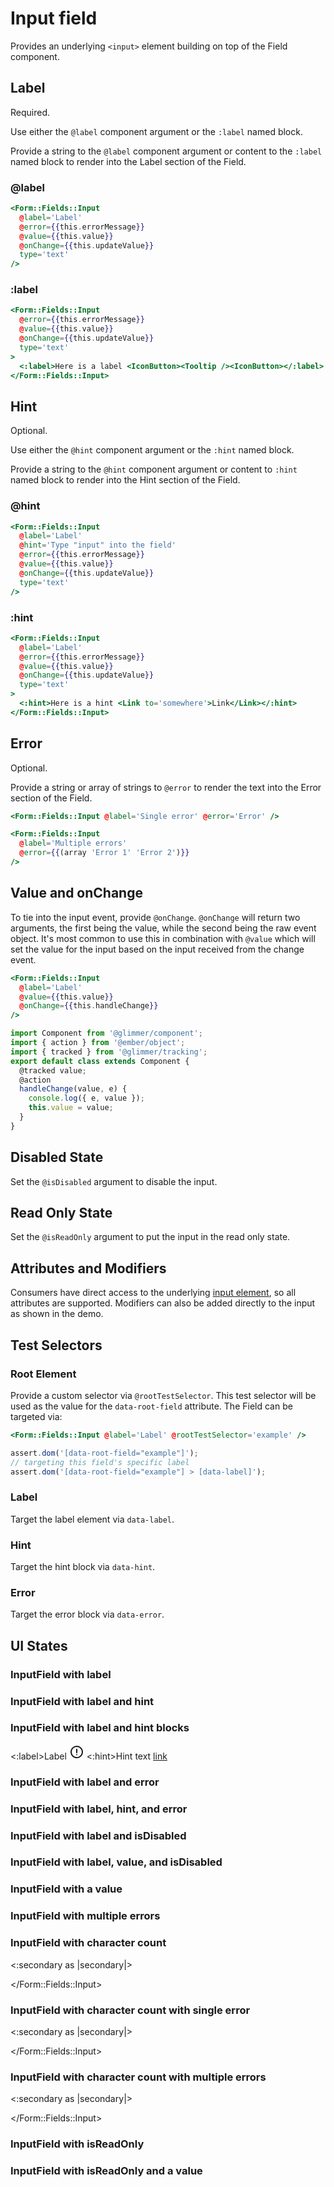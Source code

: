 # Input field

Provides an underlying `<input>` element building on top of the Field component.

## Label

Required.

Use either the `@label` component argument or the `:label` named block.

Provide a string to the `@label` component argument or content to the `:label` named block to render into the Label section of the Field.

### @label

```hbs
<Form::Fields::Input
  @label='Label'
  @error={{this.errorMessage}}
  @value={{this.value}}
  @onChange={{this.updateValue}}
  type='text'
/>
```

### :label

```hbs
<Form::Fields::Input
  @error={{this.errorMessage}}
  @value={{this.value}}
  @onChange={{this.updateValue}}
  type='text'
>
  <:label>Here is a label <IconButton><Tooltip /><IconButton></:label>
</Form::Fields::Input>
```

## Hint

Optional.

Use either the `@hint` component argument or the `:hint` named block.

Provide a string to the `@hint` component argument or content to `:hint` named block to render into the Hint section of the Field.

### @hint

```hbs
<Form::Fields::Input
  @label='Label'
  @hint='Type "input" into the field'
  @error={{this.errorMessage}}
  @value={{this.value}}
  @onChange={{this.updateValue}}
  type='text'
/>
```

### :hint

```hbs
<Form::Fields::Input
  @label='Label'
  @error={{this.errorMessage}}
  @value={{this.value}}
  @onChange={{this.updateValue}}
  type='text'
>
  <:hint>Here is a hint <Link to='somewhere'>Link</Link></:hint>
</Form::Fields::Input>
```

## Error

Optional.

Provide a string or array of strings to `@error` to render the text into the Error section of the Field.

```hbs
<Form::Fields::Input @label='Single error' @error='Error' />
```

```hbs
<Form::Fields::Input
  @label='Multiple errors'
  @error={{(array 'Error 1' 'Error 2')}}
/>
```

## Value and onChange

To tie into the input event, provide `@onChange`. `@onChange` will return two arguments, the first being the value, while the second being the raw event object. It's most common to use this in combination with `@value` which will set the value for the input based on the input received from the change event.

```hbs
<Form::Fields::Input
  @label='Label'
  @value={{this.value}}
  @onChange={{this.handleChange}}
/>
```

```js
import Component from '@glimmer/component';
import { action } from '@ember/object';
import { tracked } from '@glimmer/tracking';
export default class extends Component {
  @tracked value;
  @action
  handleChange(value, e) {
    console.log({ e, value });
    this.value = value;
  }
}
```

## Disabled State

Set the `@isDisabled` argument to disable the input.

## Read Only State

Set the `@isReadOnly` argument to put the input in the read only state.

## Attributes and Modifiers

Consumers have direct access to the underlying [input element](https://developer.mozilla.org/en-US/docs/Web/HTML/Element/input), so all attributes are supported. Modifiers can also be added directly to the input as shown in the demo.

## Test Selectors

### Root Element

Provide a custom selector via `@rootTestSelector`. This test selector will be used as the value for the `data-root-field` attribute. The Field can be targeted via:

```hbs
<Form::Fields::Input @label='Label' @rootTestSelector='example' />
```

```js
assert.dom('[data-root-field="example"]');
// targeting this field's specific label
assert.dom('[data-root-field="example"] > [data-label]');
```

### Label

Target the label element via `data-label`.

### Hint

Target the hint block via `data-hint`.

### Error

Target the error block via `data-error`.

## UI States

### InputField with label

<div class='mb-4 w-64'>
  <Form::Fields::Input
    @label='Label'
  />
</div>

### InputField with label and hint

<div class='mb-4 w-64'>
  <Form::Fields::Input
    @label='Label'
    @hint='With hint text'
  />
</div>

### InputField with label and hint blocks

<div class='mb-4 w-64'>
  <Form::Fields::Input
  >
  <:label>Label <svg class="inline" xmlns="http://www.w3.org/2000/svg" width="24" height="24" stroke="currentColor" viewBox="0 0 24 24"><path d="M12 3a9 9 0 11-6.364 2.636A8.972 8.972 0 0112 3zm0 4.7v5.2m0 3.39v.01" fill="none" stroke-linecap="round" stroke-linejoin="round" stroke-width="2"></path></svg></:label>
  <:hint>Hint text <a href="https://www.crowdstrike.com/">link</a></:hint>
  </Form::Fields::Input>
</div>

### InputField with label and error

<div class='mb-4 w-64'>
  <Form::Fields::Input
    @label='Label'
    @error='With error text'
  />
</div>

### InputField with label, hint, and error

<div class='mb-4 w-64'>
  <Form::Fields::Input
    @label='Label'
    @hint='With hint text'
    @error='With error text'
  />
</div>

### InputField with label and isDisabled

<div class='mb-4 w-64'>
  <Form::Fields::Input
    @label='Label'
    @isDisabled={{true}}
  />
</div>

### InputField with label, value, and isDisabled

<div class='mb-4 w-64'>
  <Form::Fields::Input
    @label='Label'
    @isDisabled={{true}}
    @value='disabled'
  />
</div>

### InputField with a value

<div class='mb-4 w-64'>
<Form::Fields::Input
@label='Label'
@hint='With value'
@value='a value'
/>
</div>

### InputField with multiple errors

<div class='mb-4 w-64'>
  <Form::Fields::Input
    @label='Label'
    @error={{(array 'With error 1' 'With error 2' 'With error 3')}}
  />
</div>

### InputField with character count

<div class='mb-4 w-64'>
  <Form::Fields::Input
    @label='Label'
    class="w-full"
    type='text'
  >
    <:secondary as |secondary|>
      <secondary.CharacterCount @max={{255}} />
    </:secondary>

</Form::Fields::Input>

</div>

### InputField with character count with single error

<div class='mb-4 w-64'>
  <Form::Fields::Input
    @label='Label'
    @error="With error"
    class="w-full"
    type='text'
  >
    <:secondary as |secondary|>
      <secondary.CharacterCount @max={{255}} />
    </:secondary>

</Form::Fields::Input>

</div>

### InputField with character count with multiple errors

<div class='mb-4 w-64'>
  <Form::Fields::Input
    @label='Label'
    @error={{(array 'With error 1' 'With error 2' 'With error 3')}}
    class="w-full"
    type='text'
  >
    <:secondary as |secondary|>
      <secondary.CharacterCount @max={{255}} />
    </:secondary>

</Form::Fields::Input>

</div>

### InputField with isReadOnly

<div class='mb-4 w-64'>
  <Form::Fields::Input
    @label='Label'
    @isReadOnly={{true}}
  />
</div>

### InputField with isReadOnly and a value

<div class='mb-4 w-64'>
  <Form::Fields::Input
    @label='Label'
    @isReadOnly={{true}}
    @value="Input value"
  />
</div>
